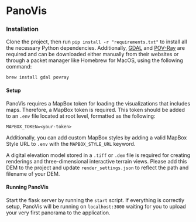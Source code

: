 # PanoVis

### Installation

Clone the project, then run `pip install -r "requirements.txt"` to install all the necessary Python dependencies.
Additionally, [GDAL](https://gdal.org/download.html) and [POV-Ray](https://www.povray.org/download/) are required and can be downloaded either manually from their websites or through a packet manager like Homebrew for MacOS, using the following command:

`brew install gdal povray`

#### Setup

PanoVis requires a MapBox token for loading the visualizations that includes maps. Therefore, a MapBox token is required. This token should be added to an `.env` file located at root level, formatted as the following:

`MAPBOX_TOKEN=<your-token>`

Additionally, you can add custom MapBox styles by adding a valid MapBox Style URL to `.env` with the `MAPBOX_STYLE_URL` keyword.

A digital elevation model stored in a `.tiff` or `.dem` file is required for creating renderings and three-dimensional interactive terrain views. Please add this DEM to the project and update `render_settings.json` to reflect the path and filename of your DEM.

#### Running PanoVis

Start the flask server by running the `start` script. If everything is correctly setup, PanoVis will be running on `localhost:3000` waiting for you to upload your very first panorama to the application.

